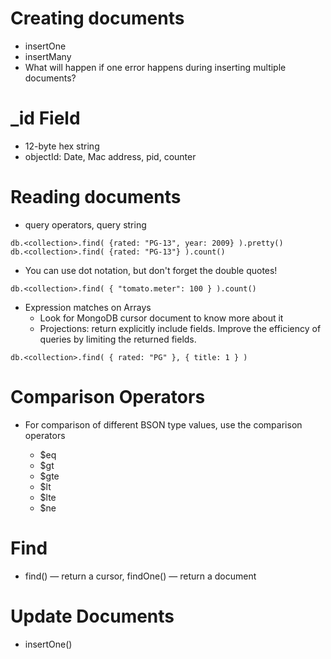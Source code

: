 # Creating documents

* insertOne
* insertMany
* What will happen if one error happens during inserting multiple documents?

# _id Field

* 12-byte hex string
* objectId: Date, Mac address, pid, counter

# Reading documents

* query operators, query string

```
db.<collection>.find( {rated: "PG-13", year: 2009} ).pretty()
db.<collection>.find( {rated: "PG-13"} ).count()
```

* You can use dot notation, but don't forget the double quotes!
	
```
db.<collection>.find( { "tomato.meter": 100 } ).count()
```
	
* Expression matches on Arrays
  * Look for MongoDB cursor document to know more about it
  * Projections: return explicitly include fields. Improve the efficiency of queries by limiting the returned fields.

```
db.<collection>.find( { rated: "PG" }, { title: 1 } )
```

# Comparison Operators

* For comparison of different BSON type values, use the comparison operators

  * $eq
  * $gt
  * $gte
  * $lt
  * $lte
  * $ne

# Find

* find() — return a cursor, findOne() — return a document

# Update Documents

* insertOne()
